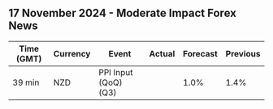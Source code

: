 ## 17 November 2024 - Moderate Impact Forex News

| Time (GMT) | Currency | Event | Actual | Forecast | Previous |
|------|----------|-------|--------|----------|----------|
| 39 min | NZD | PPI Input (QoQ) (Q3) |  | 1.0% | 1.4% |
